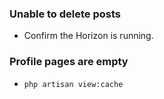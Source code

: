 ### Unable to delete posts
* Confirm the Horizon is running.

### Profile pages are empty
* `php artisan view:cache`
